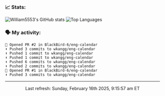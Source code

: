 ### 📈 Stats:
![William5553's GitHub stats](https://gh-readme-stats-git-main-william5553s-projects.vercel.app/api?username=wkangg&show_icons=true&theme=dark&include_all_commits=true&count_private=true&hide_border=true)
![Top Languages](https://gh-readme-stats-git-main-william5553s-projects.vercel.app/api/top-langs/?username=wkangg&langs_count=10&layout=compact&theme=dark&include_all_commits=true&count_private=true&hide_border=true)

### 🗣 My activity:
```
💪 Opened PR #2 in BlackBird-6/eng-calendar
⬆️ Pushed 3 commits to wkangg/eng-calendar
⬆️ Pushed 1 commit to wkangg/eng-calendar
⬆️ Pushed 1 commit to wkangg/eng-calendar
⬆️ Pushed 6 commits to wkangg/eng-calendar
⬆️ Pushed 2 commits to wkangg/eng-calendar
💪 Opened PR #1 in BlackBird-6/eng-calendar
⬆️ Pushed 3 commits to wkangg/eng-calendar
```

------------
<p align="center">Last refresh: Sunday, February 16th 2025, 9:15:57 am ET</p>
